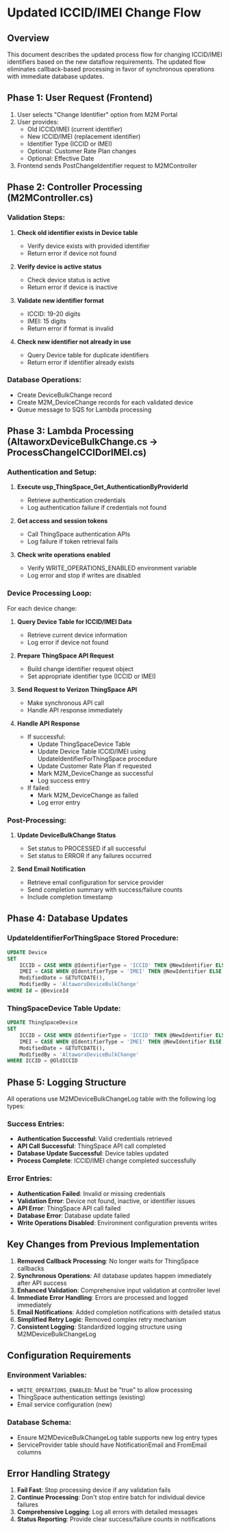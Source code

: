 # Updated ICCID/IMEI Change Flow

## Overview
This document describes the updated process flow for changing ICCID/IMEI identifiers based on the new dataflow requirements. The updated flow eliminates callback-based processing in favor of synchronous operations with immediate database updates.

## Phase 1: User Request (Frontend)
1. User selects "Change Identifier" option from M2M Portal
2. User provides:
   - Old ICCID/IMEI (current identifier)
   - New ICCID/IMEI (replacement identifier)
   - Identifier Type (ICCID or IMEI)
   - Optional: Customer Rate Plan changes
   - Optional: Effective Date
3. Frontend sends PostChangeIdentifier request to M2MController

## Phase 2: Controller Processing (M2MController.cs)

### Validation Steps:
1. **Check old identifier exists in Device table**
   - Verify device exists with provided identifier
   - Return error if device not found

2. **Verify device is active status**
   - Check device status is active
   - Return error if device is inactive

3. **Validate new identifier format**
   - ICCID: 19-20 digits
   - IMEI: 15 digits
   - Return error if format is invalid

4. **Check new identifier not already in use**
   - Query Device table for duplicate identifiers
   - Return error if identifier already exists

### Database Operations:
- Create DeviceBulkChange record
- Create M2M_DeviceChange records for each validated device
- Queue message to SQS for Lambda processing

## Phase 3: Lambda Processing (AltaworxDeviceBulkChange.cs → ProcessChangeICCIDorIMEI.cs)

### Authentication and Setup:
1. **Execute usp_ThingSpace_Get_AuthenticationByProviderId**
   - Retrieve authentication credentials
   - Log authentication failure if credentials not found

2. **Get access and session tokens**
   - Call ThingSpace authentication APIs
   - Log failure if token retrieval fails

3. **Check write operations enabled**
   - Verify WRITE_OPERATIONS_ENABLED environment variable
   - Log error and stop if writes are disabled

### Device Processing Loop:
For each device change:

1. **Query Device Table for ICCID/IMEI Data**
   - Retrieve current device information
   - Log error if device not found

2. **Prepare ThingSpace API Request**
   - Build change identifier request object
   - Set appropriate identifier type (ICCID or IMEI)

3. **Send Request to Verizon ThingSpace API**
   - Make synchronous API call
   - Handle API response immediately

4. **Handle API Response**
   - If successful:
     - Update ThingSpaceDevice Table
     - Update Device Table ICCID/IMEI using UpdateIdentifierForThingSpace procedure
     - Update Customer Rate Plan if requested
     - Mark M2M_DeviceChange as successful
     - Log success entry
   - If failed:
     - Mark M2M_DeviceChange as failed
     - Log error entry

### Post-Processing:
1. **Update DeviceBulkChange Status**
   - Set status to PROCESSED if all successful
   - Set status to ERROR if any failures occurred

2. **Send Email Notification**
   - Retrieve email configuration for service provider
   - Send completion summary with success/failure counts
   - Include completion timestamp

## Phase 4: Database Updates

### UpdateIdentifierForThingSpace Stored Procedure:
```sql
UPDATE Device 
SET 
    ICCID = CASE WHEN @IdentifierType = 'ICCID' THEN @NewIdentifier ELSE ICCID END,
    IMEI = CASE WHEN @IdentifierType = 'IMEI' THEN @NewIdentifier ELSE IMEI END,
    ModifiedDate = GETUTCDATE(),
    ModifiedBy = 'AltaworxDeviceBulkChange'
WHERE Id = @DeviceId
```

### ThingSpaceDevice Table Update:
```sql
UPDATE ThingSpaceDevice 
SET 
    ICCID = CASE WHEN @IdentifierType = 'ICCID' THEN @NewIdentifier ELSE ICCID END,
    IMEI = CASE WHEN @IdentifierType = 'IMEI' THEN @NewIdentifier ELSE IMEI END,
    ModifiedDate = GETUTCDATE(),
    ModifiedBy = 'AltaworxDeviceBulkChange'
WHERE ICCID = @OldICCID
```

## Phase 5: Logging Structure

All operations use M2MDeviceBulkChangeLog table with the following log types:

### Success Entries:
- **Authentication Successful**: Valid credentials retrieved
- **API Call Successful**: ThingSpace API call completed
- **Database Update Successful**: Device tables updated
- **Process Complete**: ICCID/IMEI change completed successfully

### Error Entries:
- **Authentication Failed**: Invalid or missing credentials
- **Validation Error**: Device not found, inactive, or identifier issues
- **API Error**: ThingSpace API call failed
- **Database Error**: Database update failed
- **Write Operations Disabled**: Environment configuration prevents writes

## Key Changes from Previous Implementation

1. **Removed Callback Processing**: No longer waits for ThingSpace callbacks
2. **Synchronous Operations**: All database updates happen immediately after API success
3. **Enhanced Validation**: Comprehensive input validation at controller level
4. **Immediate Error Handling**: Errors are processed and logged immediately
5. **Email Notifications**: Added completion notifications with detailed status
6. **Simplified Retry Logic**: Removed complex retry mechanism
7. **Consistent Logging**: Standardized logging structure using M2MDeviceBulkChangeLog

## Configuration Requirements

### Environment Variables:
- `WRITE_OPERATIONS_ENABLED`: Must be "true" to allow processing
- ThingSpace authentication settings (existing)
- Email service configuration (new)

### Database Schema:
- Ensure M2MDeviceBulkChangeLog table supports new log entry types
- ServiceProvider table should have NotificationEmail and FromEmail columns

## Error Handling Strategy

1. **Fail Fast**: Stop processing device if any validation fails
2. **Continue Processing**: Don't stop entire batch for individual device failures
3. **Comprehensive Logging**: Log all errors with detailed messages
4. **Status Reporting**: Provide clear success/failure counts in notifications